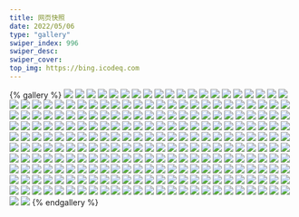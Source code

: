```yaml
---
title: 网页快照
date: 2022/05/06 
type: "gallery" 
swiper_index: 996
swiper_desc: 
swiper_cover: 
top_img: https://bing.icodeq.com 
---
```


{% gallery %}
![](https://alist.learnonly.xyz/d/!网页快照/read.learnonly.xyz/2022-10-04_03-05-44.png)
![](https://alist.learnonly.xyz/d/!网页快照/read.learnonly.xyz/2022-10-04_22-00-07.png)
![](https://alist.learnonly.xyz/d/!网页快照/read.learnonly.xyz/2022-10-06_03-01-32.png)
![](https://alist.learnonly.xyz/d/!网页快照/read.learnonly.xyz/2022-10-06_10-05-34.png)
![](https://alist.learnonly.xyz/d/!网页快照/read.learnonly.xyz/2022-10-05_19-18-41.png)
![](https://alist.learnonly.xyz/d/!网页快照/read.learnonly.xyz/2022-10-05_03-06-37.png)
![](https://alist.learnonly.xyz/d/!网页快照/read.learnonly.xyz/2022-10-06_04-30-39.png)
![](https://alist.learnonly.xyz/d/!网页快照/read.learnonly.xyz/2022-10-04_07-20-14.png)
![](https://alist.learnonly.xyz/d/!网页快照/read.learnonly.xyz/2022-10-06_16-06-44.png)
![](https://alist.learnonly.xyz/d/!网页快照/read.learnonly.xyz/2022-10-04_10-01-51.png)
![](https://alist.learnonly.xyz/d/!网页快照/read.learnonly.xyz/2022-10-04_19-13-58.png)
![](https://alist.learnonly.xyz/d/!网页快照/read.learnonly.xyz/2022-10-05_22-00-05.png)
![](https://alist.learnonly.xyz/d/!网页快照/read.learnonly.xyz/2022-10-06_13-44-52.png)
![](https://alist.learnonly.xyz/d/!网页快照/read.learnonly.xyz/2022-10-06_07-14-30.png)
![](https://alist.learnonly.xyz/d/!网页快照/read.learnonly.xyz/2022-10-04_13-46-04.png)
![](https://alist.learnonly.xyz/d/!网页快照/read.learnonly.xyz/2022-10-06_19-16-42.png)
![](https://alist.learnonly.xyz/d/!网页快照/read.learnonly.xyz/2022-10-05_16-27-30.png)
![](https://alist.learnonly.xyz/d/!网页快照/read.learnonly.xyz/2022-10-04_04-48-34.png)
![](https://alist.learnonly.xyz/d/!网页快照/read.learnonly.xyz/2022-10-06_22-02-11.png)
![](https://alist.learnonly.xyz/d/!网页快照/vercel.pighog.repl.co/2022-10-05_21-59-03.png)
![](https://alist.learnonly.xyz/d/!网页快照/vercel.pighog.repl.co/2022-10-04_04-47-54.png)
![](https://alist.learnonly.xyz/d/!网页快照/vercel.pighog.repl.co/2022-10-04_13-45-15.png)
![](https://alist.learnonly.xyz/d/!网页快照/vercel.pighog.repl.co/2022-10-06_13-44-10.png)
![](https://alist.learnonly.xyz/d/!网页快照/vercel.pighog.repl.co/2022-10-06_04-29-40.png)
![](https://alist.learnonly.xyz/d/!网页快照/vercel.pighog.repl.co/2022-10-06_16-06-02.png)
![](https://alist.learnonly.xyz/d/!网页快照/vercel.pighog.repl.co/2022-10-06_07-13-50.png)
![](https://alist.learnonly.xyz/d/!网页快照/vercel.pighog.repl.co/2022-10-06_10-04-49.png)
![](https://alist.learnonly.xyz/d/!网页快照/vercel.pighog.repl.co/2022-10-06_22-01-24.png)
![](https://alist.learnonly.xyz/d/!网页快照/vercel.pighog.repl.co/2022-10-05_19-17-56.png)
![](https://alist.learnonly.xyz/d/!网页快照/vercel.pighog.repl.co/2022-10-04_07-19-27.png)
![](https://alist.learnonly.xyz/d/!网页快照/vercel.pighog.repl.co/2022-10-04_10-01-10.png)
![](https://alist.learnonly.xyz/d/!网页快照/vercel.pighog.repl.co/2022-10-04_19-13-18.png)
![](https://alist.learnonly.xyz/d/!网页快照/vercel.pighog.repl.co/2022-10-04_21-59-22.png)
![](https://alist.learnonly.xyz/d/!网页快照/vercel.pighog.repl.co/2022-10-06_19-15-56.png)
![](https://alist.learnonly.xyz/d/!网页快照/vercel.pighog.repl.co/2022-10-06_03-00-43.png)
![](https://alist.learnonly.xyz/d/!网页快照/vercel.pighog.repl.co/2022-10-05_03-05-39.png)
![](https://alist.learnonly.xyz/d/!网页快照/vercel.pighog.repl.co/2022-10-04_03-04-03.png)
![](https://alist.learnonly.xyz/d/!网页快照/vercel.pighog.repl.co/2022-10-05_16-26-48.png)
![](https://alist.learnonly.xyz/d/!网页快照/one.pighog.repl.co/2022-10-06_22-01-17.png)
![](https://alist.learnonly.xyz/d/!网页快照/one.pighog.repl.co/2022-10-05_21-58-55.png)
![](https://alist.learnonly.xyz/d/!网页快照/one.pighog.repl.co/2022-10-04_13-45-07.png)
![](https://alist.learnonly.xyz/d/!网页快照/one.pighog.repl.co/2022-10-05_16-26-40.png)
![](https://alist.learnonly.xyz/d/!网页快照/one.pighog.repl.co/2022-10-04_19-13-10.png)
![](https://alist.learnonly.xyz/d/!网页快照/one.pighog.repl.co/2022-10-06_10-04-42.png)
![](https://alist.learnonly.xyz/d/!网页快照/one.pighog.repl.co/2022-10-04_21-59-15.png)
![](https://alist.learnonly.xyz/d/!网页快照/one.pighog.repl.co/2022-10-06_07-13-43.png)
![](https://alist.learnonly.xyz/d/!网页快照/one.pighog.repl.co/2022-10-06_16-05-54.png)
![](https://alist.learnonly.xyz/d/!网页快照/one.pighog.repl.co/2022-10-04_10-01-02.png)
![](https://alist.learnonly.xyz/d/!网页快照/one.pighog.repl.co/2022-10-04_03-03-56.png)
![](https://alist.learnonly.xyz/d/!网页快照/one.pighog.repl.co/2022-10-06_03-00-35.png)
![](https://alist.learnonly.xyz/d/!网页快照/one.pighog.repl.co/2022-10-04_04-47-47.png)
![](https://alist.learnonly.xyz/d/!网页快照/one.pighog.repl.co/2022-10-05_19-17-49.png)
![](https://alist.learnonly.xyz/d/!网页快照/one.pighog.repl.co/2022-10-06_04-29-33.png)
![](https://alist.learnonly.xyz/d/!网页快照/one.pighog.repl.co/2022-10-05_03-05-32.png)
![](https://alist.learnonly.xyz/d/!网页快照/one.pighog.repl.co/2022-10-04_07-19-20.png)
![](https://alist.learnonly.xyz/d/!网页快照/one.pighog.repl.co/2022-10-06_19-15-49.png)
![](https://alist.learnonly.xyz/d/!网页快照/one.pighog.repl.co/2022-10-06_13-44-03.png)
![](https://alist.learnonly.xyz/d/!网页快照/todo.learnonly.xyz/2022-10-04_10-02-51.png)
![](https://alist.learnonly.xyz/d/!网页快照/todo.learnonly.xyz/2022-10-06_07-15-21.png)
![](https://alist.learnonly.xyz/d/!网页快照/todo.learnonly.xyz/2022-10-06_03-02-18.png)
![](https://alist.learnonly.xyz/d/!网页快照/todo.learnonly.xyz/2022-10-04_22-01-22.png)
![](https://alist.learnonly.xyz/d/!网页快照/todo.learnonly.xyz/2022-10-04_19-14-35.png)
![](https://alist.learnonly.xyz/d/!网页快照/todo.learnonly.xyz/2022-10-05_16-28-58.png)
![](https://alist.learnonly.xyz/d/!网页快照/todo.learnonly.xyz/2022-10-04_04-49-06.png)
![](https://alist.learnonly.xyz/d/!网页快照/todo.learnonly.xyz/2022-10-05_19-19-35.png)
![](https://alist.learnonly.xyz/d/!网页快照/todo.learnonly.xyz/2022-10-06_16-07-57.png)
![](https://alist.learnonly.xyz/d/!网页快照/todo.learnonly.xyz/2022-10-06_04-31-25.png)
![](https://alist.learnonly.xyz/d/!网页快照/todo.learnonly.xyz/2022-10-05_03-07-37.png)
![](https://alist.learnonly.xyz/d/!网页快照/todo.learnonly.xyz/2022-10-06_22-03-00.png)
![](https://alist.learnonly.xyz/d/!网页快照/todo.learnonly.xyz/2022-10-06_07-15-09.png)
![](https://alist.learnonly.xyz/d/!网页快照/todo.learnonly.xyz/2022-10-06_13-45-50.png)
![](https://alist.learnonly.xyz/d/!网页快照/todo.learnonly.xyz/2022-10-04_03-06-30.png)
![](https://alist.learnonly.xyz/d/!网页快照/todo.learnonly.xyz/2022-10-04_04-49-17.png)
![](https://alist.learnonly.xyz/d/!网页快照/todo.learnonly.xyz/2022-10-06_03-02-08.png)
![](https://alist.learnonly.xyz/d/!网页快照/todo.learnonly.xyz/2022-10-05_22-01-03.png)
![](https://alist.learnonly.xyz/d/!网页快照/todo.learnonly.xyz/2022-10-05_03-07-26.png)
![](https://alist.learnonly.xyz/d/!网页快照/todo.learnonly.xyz/2022-10-06_04-31-14.png)
![](https://alist.learnonly.xyz/d/!网页快照/todo.learnonly.xyz/2022-10-06_22-03-11.png)
![](https://alist.learnonly.xyz/d/!网页快照/todo.learnonly.xyz/2022-10-06_16-07-38.png)
![](https://alist.learnonly.xyz/d/!网页快照/todo.learnonly.xyz/2022-10-06_10-06-05.png)
![](https://alist.learnonly.xyz/d/!网页快照/todo.learnonly.xyz/2022-10-05_16-29-13.png)
![](https://alist.learnonly.xyz/d/!网页快照/todo.learnonly.xyz/2022-10-06_19-17-47.png)
![](https://alist.learnonly.xyz/d/!网页快照/todo.learnonly.xyz/2022-10-05_22-01-15.png)
![](https://alist.learnonly.xyz/d/!网页快照/todo.learnonly.xyz/2022-10-04_22-01-12.png)
![](https://alist.learnonly.xyz/d/!网页快照/todo.learnonly.xyz/2022-10-04_19-14-48.png)
![](https://alist.learnonly.xyz/d/!网页快照/todo.learnonly.xyz/2022-10-04_03-06-20.png)
![](https://alist.learnonly.xyz/d/!网页快照/todo.learnonly.xyz/2022-10-06_19-17-36.png)
![](https://alist.learnonly.xyz/d/!网页快照/todo.learnonly.xyz/2022-10-06_13-46-07.png)
![](https://alist.learnonly.xyz/d/!网页快照/todo.learnonly.xyz/2022-10-04_07-21-11.png)
![](https://alist.learnonly.xyz/d/!网页快照/todo.learnonly.xyz/2022-10-04_13-46-29.png)
![](https://alist.learnonly.xyz/d/!网页快照/todo.learnonly.xyz/2022-10-04_10-02-38.png)
![](https://alist.learnonly.xyz/d/!网页快照/todo.learnonly.xyz/2022-10-04_13-46-39.png)
![](https://alist.learnonly.xyz/d/!网页快照/todo.learnonly.xyz/2022-10-04_07-21-23.png)
![](https://alist.learnonly.xyz/d/!网页快照/todo.learnonly.xyz/2022-10-05_19-19-24.png)
![](https://alist.learnonly.xyz/d/!网页快照/todo.learnonly.xyz/2022-10-06_10-06-17.png)
![](https://alist.learnonly.xyz/d/!网页快照/time.run-us-west2.goorm.io/2022-10-06_13-44-39.png)
![](https://alist.learnonly.xyz/d/!网页快照/time.run-us-west2.goorm.io/2022-10-04_03-04-36.png)
![](https://alist.learnonly.xyz/d/!网页快照/time.run-us-west2.goorm.io/2022-10-06_16-06-32.png)
![](https://alist.learnonly.xyz/d/!网页快照/time.run-us-west2.goorm.io/2022-10-05_16-27-18.png)
![](https://alist.learnonly.xyz/d/!网页快照/time.run-us-west2.goorm.io/2022-10-05_21-59-51.png)
![](https://alist.learnonly.xyz/d/!网页快照/time.run-us-west2.goorm.io/2022-10-05_19-18-31.png)
![](https://alist.learnonly.xyz/d/!网页快照/time.run-us-west2.goorm.io/2022-10-06_22-02-00.png)
![](https://alist.learnonly.xyz/d/!网页快照/time.run-us-west2.goorm.io/2022-10-05_03-06-24.png)
![](https://alist.learnonly.xyz/d/!网页快照/time.run-us-west2.goorm.io/2022-10-04_10-01-38.png)
![](https://alist.learnonly.xyz/d/!网页快照/time.run-us-west2.goorm.io/2022-10-06_03-01-16.png)
![](https://alist.learnonly.xyz/d/!网页快照/time.run-us-west2.goorm.io/2022-10-06_10-05-22.png)
![](https://alist.learnonly.xyz/d/!网页快照/time.run-us-west2.goorm.io/2022-10-04_04-48-22.png)
![](https://alist.learnonly.xyz/d/!网页快照/time.run-us-west2.goorm.io/2022-10-04_21-59-56.png)
![](https://alist.learnonly.xyz/d/!网页快照/time.run-us-west2.goorm.io/2022-10-06_07-14-19.png)
![](https://alist.learnonly.xyz/d/!网页快照/time.run-us-west2.goorm.io/2022-10-04_13-45-46.png)
![](https://alist.learnonly.xyz/d/!网页快照/time.run-us-west2.goorm.io/2022-10-04_07-19-58.png)
![](https://alist.learnonly.xyz/d/!网页快照/time.run-us-west2.goorm.io/2022-10-06_19-16-31.png)
![](https://alist.learnonly.xyz/d/!网页快照/time.run-us-west2.goorm.io/2022-10-06_04-30-27.png)
![](https://alist.learnonly.xyz/d/!网页快照/time.run-us-west2.goorm.io/2022-10-04_19-13-47.png)
![](https://alist.learnonly.xyz/d/!网页快照/img.pighog.repl.co/2022-10-04_04-45-48.png)
![](https://alist.learnonly.xyz/d/!网页快照/img.pighog.repl.co/2022-10-04_19-11-50.png)
![](https://alist.learnonly.xyz/d/!网页快照/img.pighog.repl.co/2022-10-05_19-16-54.png)
![](https://alist.learnonly.xyz/d/!网页快照/img.pighog.repl.co/2022-10-06_21-58-31.png)
![](https://alist.learnonly.xyz/d/!网页快照/img.pighog.repl.co/2022-10-06_19-14-40.png)
![](https://alist.learnonly.xyz/d/!网页快照/img.pighog.repl.co/2022-10-04_03-02-45.png)
![](https://alist.learnonly.xyz/d/!网页快照/img.pighog.repl.co/2022-10-05_21-57-45.png)
![](https://alist.learnonly.xyz/d/!网页快照/img.pighog.repl.co/2022-10-06_10-03-28.png)
![](https://alist.learnonly.xyz/d/!网页快照/img.pighog.repl.co/2022-10-04_10-00-30.png)
![](https://alist.learnonly.xyz/d/!网页快照/img.pighog.repl.co/2022-10-05_03-01-43.png)
![](https://alist.learnonly.xyz/d/!网页快照/img.pighog.repl.co/2022-10-05_16-25-26.png)
![](https://alist.learnonly.xyz/d/!网页快照/img.pighog.repl.co/2022-10-06_16-03-24.png)
![](https://alist.learnonly.xyz/d/!网页快照/img.pighog.repl.co/2022-10-06_13-42-22.png)
![](https://alist.learnonly.xyz/d/!网页快照/img.pighog.repl.co/2022-10-06_04-28-51.png)
![](https://alist.learnonly.xyz/d/!网页快照/img.pighog.repl.co/2022-10-06_02-59-39.png)
![](https://alist.learnonly.xyz/d/!网页快照/img.pighog.repl.co/2022-10-06_07-11-51.png)
![](https://alist.learnonly.xyz/d/!网页快照/img.pighog.repl.co/2022-10-04_21-57-55.png)
![](https://alist.learnonly.xyz/d/!网页快照/img.pighog.repl.co/2022-10-04_13-43-51.png)
![](https://alist.learnonly.xyz/d/!网页快照/img.pighog.repl.co/2022-10-04_07-18-06.png)
![](https://alist.learnonly.xyz/d/!网页快照/alist.learnonly.xyz/2022-10-05_16-21-39.png)
![](https://alist.learnonly.xyz/d/!网页快照/alist.learnonly.xyz/2022-10-04_19-11-12.png)
![](https://alist.learnonly.xyz/d/!网页快照/alist.learnonly.xyz/2022-10-04_21-57-18.png)
![](https://alist.learnonly.xyz/d/!网页快照/alist.learnonly.xyz/2022-10-06_13-41-47.png)
![](https://alist.learnonly.xyz/d/!网页快照/alist.learnonly.xyz/2022-10-04_07-17-29.png)
![](https://alist.learnonly.xyz/d/!网页快照/alist.learnonly.xyz/2022-10-06_10-02-47.png)
![](https://alist.learnonly.xyz/d/!网页快照/alist.learnonly.xyz/2022-10-06_07-11-11.png)
![](https://alist.learnonly.xyz/d/!网页快照/alist.learnonly.xyz/2022-10-04_04-45-06.png)
![](https://alist.learnonly.xyz/d/!网页快照/alist.learnonly.xyz/2022-10-06_21-57-22.png)
![](https://alist.learnonly.xyz/d/!网页快照/alist.learnonly.xyz/2022-10-06_02-59-00.png)
![](https://alist.learnonly.xyz/d/!网页快照/alist.learnonly.xyz/2022-10-04_03-02-06.png)
![](https://alist.learnonly.xyz/d/!网页快照/alist.learnonly.xyz/2022-10-05_19-16-14.png)
![](https://alist.learnonly.xyz/d/!网页快照/alist.learnonly.xyz/2022-10-05_03-01-08.png)
![](https://alist.learnonly.xyz/d/!网页快照/alist.learnonly.xyz/2022-10-05_21-57-08.png)
![](https://alist.learnonly.xyz/d/!网页快照/alist.learnonly.xyz/2022-10-04_13-43-16.png)
![](https://alist.learnonly.xyz/d/!网页快照/alist.learnonly.xyz/2022-10-06_04-28-13.png)
![](https://alist.learnonly.xyz/d/!网页快照/alist.learnonly.xyz/2022-10-06_16-02-48.png)
![](https://alist.learnonly.xyz/d/!网页快照/alist.learnonly.xyz/2022-10-04_09-59-54.png)
![](https://alist.learnonly.xyz/d/!网页快照/alist.learnonly.xyz/2022-10-06_19-14-02.png)
![](https://alist.learnonly.xyz/d/!网页快照/news.pigp.repl.co/2022-10-04_07-19-51.png)
![](https://alist.learnonly.xyz/d/!网页快照/news.pigp.repl.co/2022-10-06_07-14-12.png)
![](https://alist.learnonly.xyz/d/!网页快照/news.pigp.repl.co/2022-10-04_21-59-48.png)
![](https://alist.learnonly.xyz/d/!网页快照/news.pigp.repl.co/2022-10-05_21-59-43.png)
![](https://alist.learnonly.xyz/d/!网页快照/news.pigp.repl.co/2022-10-06_16-06-24.png)
![](https://alist.learnonly.xyz/d/!网页快照/news.pigp.repl.co/2022-10-04_19-13-39.png)
![](https://alist.learnonly.xyz/d/!网页快照/news.pigp.repl.co/2022-10-06_10-05-14.png)
![](https://alist.learnonly.xyz/d/!网页快照/news.pigp.repl.co/2022-10-06_04-30-19.png)
![](https://alist.learnonly.xyz/d/!网页快照/news.pigp.repl.co/2022-10-05_19-18-22.png)
![](https://alist.learnonly.xyz/d/!网页快照/news.pigp.repl.co/2022-10-06_22-01-51.png)
![](https://alist.learnonly.xyz/d/!网页快照/news.pigp.repl.co/2022-10-05_03-06-17.png)
![](https://alist.learnonly.xyz/d/!网页快照/news.pigp.repl.co/2022-10-06_13-44-31.png)
![](https://alist.learnonly.xyz/d/!网页快照/news.pigp.repl.co/2022-10-06_03-01-08.png)
![](https://alist.learnonly.xyz/d/!网页快照/news.pigp.repl.co/2022-10-06_19-16-23.png)
![](https://alist.learnonly.xyz/d/!网页快照/news.pigp.repl.co/2022-10-04_03-04-28.png)
![](https://alist.learnonly.xyz/d/!网页快照/news.pigp.repl.co/2022-10-04_13-45-38.png)
![](https://alist.learnonly.xyz/d/!网页快照/news.pigp.repl.co/2022-10-05_16-27-10.png)
![](https://alist.learnonly.xyz/d/!网页快照/news.pigp.repl.co/2022-10-04_10-01-30.png)
![](https://alist.learnonly.xyz/d/!网页快照/news.pigp.repl.co/2022-10-04_04-48-15.png)
![](https://alist.learnonly.xyz/d/!网页快照/blog.learnonly.xyz/2022-10-05_21-57-28.png)
![](https://alist.learnonly.xyz/d/!网页快照/blog.learnonly.xyz/2022-10-04_03-02-26.png)
![](https://alist.learnonly.xyz/d/!网页快照/blog.learnonly.xyz/2022-10-05_03-01-27.png)
![](https://alist.learnonly.xyz/d/!网页快照/blog.learnonly.xyz/2022-10-04_07-17-49.png)
![](https://alist.learnonly.xyz/d/!网页快照/blog.learnonly.xyz/2022-10-04_10-00-14.png)
![](https://alist.learnonly.xyz/d/!网页快照/blog.learnonly.xyz/2022-10-04_19-11-33.png)
![](https://alist.learnonly.xyz/d/!网页快照/blog.learnonly.xyz/2022-10-06_16-03-07.png)
![](https://alist.learnonly.xyz/d/!网页快照/blog.learnonly.xyz/2022-10-06_13-42-05.png)
![](https://alist.learnonly.xyz/d/!网页快照/blog.learnonly.xyz/2022-10-06_19-14-22.png)
![](https://alist.learnonly.xyz/d/!网页快照/blog.learnonly.xyz/2022-10-04_21-57-38.png)
![](https://alist.learnonly.xyz/d/!网页快照/blog.learnonly.xyz/2022-10-06_04-28-34.png)
![](https://alist.learnonly.xyz/d/!网页快照/blog.learnonly.xyz/2022-10-04_04-45-25.png)
![](https://alist.learnonly.xyz/d/!网页快照/blog.learnonly.xyz/2022-10-06_21-57-44.png)
![](https://alist.learnonly.xyz/d/!网页快照/blog.learnonly.xyz/2022-10-05_16-21-58.png)
![](https://alist.learnonly.xyz/d/!网页快照/blog.learnonly.xyz/2022-10-06_02-59-21.png)
![](https://alist.learnonly.xyz/d/!网页快照/blog.learnonly.xyz/2022-10-06_10-03-07.png)
![](https://alist.learnonly.xyz/d/!网页快照/blog.learnonly.xyz/2022-10-05_19-16-37.png)
![](https://alist.learnonly.xyz/d/!网页快照/blog.learnonly.xyz/2022-10-04_13-43-34.png)
![](https://alist.learnonly.xyz/d/!网页快照/blog.learnonly.xyz/2022-10-06_07-11-34.png)
![](https://alist.learnonly.xyz/d/!网页快照/space.bilibili.com/2022-10-06_04-28-24.png)
![](https://alist.learnonly.xyz/d/!网页快照/space.bilibili.com/2022-10-05_03-01-17.png)
![](https://alist.learnonly.xyz/d/!网页快照/space.bilibili.com/2022-10-06_07-11-22.png)
![](https://alist.learnonly.xyz/d/!网页快照/space.bilibili.com/2022-10-04_04-45-16.png)
![](https://alist.learnonly.xyz/d/!网页快照/space.bilibili.com/2022-10-06_19-14-13.png)
![](https://alist.learnonly.xyz/d/!网页快照/space.bilibili.com/2022-10-06_13-41-57.png)
![](https://alist.learnonly.xyz/d/!网页快照/space.bilibili.com/2022-10-04_03-02-17.png)
![](https://alist.learnonly.xyz/d/!网页快照/space.bilibili.com/2022-10-04_10-00-04.png)
![](https://alist.learnonly.xyz/d/!网页快照/space.bilibili.com/2022-10-06_10-02-57.png)
![](https://alist.learnonly.xyz/d/!网页快照/space.bilibili.com/2022-10-05_19-16-26.png)
![](https://alist.learnonly.xyz/d/!网页快照/space.bilibili.com/2022-10-06_16-02-58.png)
![](https://alist.learnonly.xyz/d/!网页快照/space.bilibili.com/2022-10-04_19-11-23.png)
![](https://alist.learnonly.xyz/d/!网页快照/space.bilibili.com/2022-10-04_21-57-29.png)
![](https://alist.learnonly.xyz/d/!网页快照/space.bilibili.com/2022-10-06_21-57-36.png)
![](https://alist.learnonly.xyz/d/!网页快照/space.bilibili.com/2022-10-05_16-21-49.png)
![](https://alist.learnonly.xyz/d/!网页快照/space.bilibili.com/2022-10-04_07-17-40.png)
![](https://alist.learnonly.xyz/d/!网页快照/space.bilibili.com/2022-10-05_21-57-19.png)
![](https://alist.learnonly.xyz/d/!网页快照/space.bilibili.com/2022-10-04_13-43-25.png)
![](https://alist.learnonly.xyz/d/!网页快照/space.bilibili.com/2022-10-06_02-59-11.png)
![](https://alist.learnonly.xyz/d/!网页快照/pighog.vercel.app/2022-10-06_13-42-12.png)
![](https://alist.learnonly.xyz/d/!网页快照/pighog.vercel.app/2022-10-06_19-14-30.png)
![](https://alist.learnonly.xyz/d/!网页快照/pighog.vercel.app/2022-10-06_10-03-16.png)
![](https://alist.learnonly.xyz/d/!网页快照/pighog.vercel.app/2022-10-06_02-59-29.png)
![](https://alist.learnonly.xyz/d/!网页快照/pighog.vercel.app/2022-10-04_10-00-21.png)
![](https://alist.learnonly.xyz/d/!网页快照/pighog.vercel.app/2022-10-04_19-11-41.png)
![](https://alist.learnonly.xyz/d/!网页快照/pighog.vercel.app/2022-10-04_04-45-39.png)
![](https://alist.learnonly.xyz/d/!网页快照/pighog.vercel.app/2022-10-06_16-03-14.png)
![](https://alist.learnonly.xyz/d/!网页快照/pighog.vercel.app/2022-10-05_19-16-44.png)
![](https://alist.learnonly.xyz/d/!网页快照/pighog.vercel.app/2022-10-05_16-25-17.png)
![](https://alist.learnonly.xyz/d/!网页快照/pighog.vercel.app/2022-10-04_13-43-42.png)
![](https://alist.learnonly.xyz/d/!网页快照/pighog.vercel.app/2022-10-04_21-57-46.png)
![](https://alist.learnonly.xyz/d/!网页快照/pighog.vercel.app/2022-10-06_21-57-52.png)
![](https://alist.learnonly.xyz/d/!网页快照/pighog.vercel.app/2022-10-04_03-02-34.png)
![](https://alist.learnonly.xyz/d/!网页快照/pighog.vercel.app/2022-10-06_04-28-41.png)
![](https://alist.learnonly.xyz/d/!网页快照/pighog.vercel.app/2022-10-05_03-01-34.png)
![](https://alist.learnonly.xyz/d/!网页快照/pighog.vercel.app/2022-10-05_21-57-35.png)
![](https://alist.learnonly.xyz/d/!网页快照/pighog.vercel.app/2022-10-06_07-11-41.png)
![](https://alist.learnonly.xyz/d/!网页快照/pighog.vercel.app/2022-10-04_07-17-56.png)
![](https://alist.learnonly.xyz/d/!网页快照/docs.learnonly.xyz/2022-10-04_07-20-40.png)
![](https://alist.learnonly.xyz/d/!网页快照/docs.learnonly.xyz/2022-10-04_03-06-07.png)
![](https://alist.learnonly.xyz/d/!网页快照/docs.learnonly.xyz/2022-10-04_19-14-09.png)
![](https://alist.learnonly.xyz/d/!网页快照/docs.learnonly.xyz/2022-10-05_19-19-11.png)
![](https://alist.learnonly.xyz/d/!网页快照/docs.learnonly.xyz/2022-10-06_16-07-18.png)
![](https://alist.learnonly.xyz/d/!网页快照/docs.learnonly.xyz/2022-10-06_03-01-54.png)
![](https://alist.learnonly.xyz/d/!网页快照/docs.learnonly.xyz/2022-10-04_04-48-54.png)
![](https://alist.learnonly.xyz/d/!网页快照/docs.learnonly.xyz/2022-10-04_22-00-46.png)
![](https://alist.learnonly.xyz/d/!网页快照/docs.learnonly.xyz/2022-10-05_03-07-13.png)
![](https://alist.learnonly.xyz/d/!网页快照/docs.learnonly.xyz/2022-10-04_10-02-12.png)
![](https://alist.learnonly.xyz/d/!网页快照/docs.learnonly.xyz/2022-10-06_10-05-46.png)
![](https://alist.learnonly.xyz/d/!网页快照/docs.learnonly.xyz/2022-10-04_13-46-15.png)
![](https://alist.learnonly.xyz/d/!网页快照/docs.learnonly.xyz/2022-10-05_16-28-33.png)
![](https://alist.learnonly.xyz/d/!网页快照/docs.learnonly.xyz/2022-10-06_04-31-02.png)
![](https://alist.learnonly.xyz/d/!网页快照/docs.learnonly.xyz/2022-10-05_22-00-27.png)
![](https://alist.learnonly.xyz/d/!网页快照/docs.learnonly.xyz/2022-10-06_22-02-29.png)
![](https://alist.learnonly.xyz/d/!网页快照/docs.learnonly.xyz/2022-10-06_19-17-05.png)
![](https://alist.learnonly.xyz/d/!网页快照/docs.learnonly.xyz/2022-10-06_07-14-55.png)
![](https://alist.learnonly.xyz/d/!网页快照/docs.learnonly.xyz/2022-10-06_13-45-26.png)
{% endgallery %}
